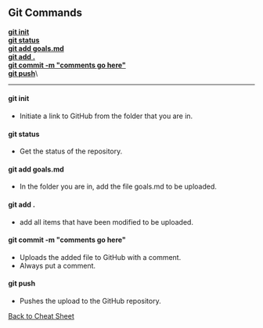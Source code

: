 ## Git Commands

**[git init](#git-init)**\
**[git status](#git-status)**\
**[git add goals.md](#git-add-goalsmd)**\
**[git add .](#git-add)**\
**[git commit -m "comments go here"](#git-commit--m-comments-go-here)**\
**[git push](#git-push)**\

***

#### git init
- Initiate a link to GitHub from the folder that you are in.

#### git status
- Get the status of the repository.

#### git add goals.md
- In the folder you are in, add the file goals.md to be uploaded.

#### git add .
- add all items that have been modified to be uploaded.

#### git commit -m "comments go here"
- Uploads the added file to GitHub with a comment.
- Always put a comment.

#### git push
- Pushes the upload to the GitHub repository.

[Back to Cheat Sheet](cheat_sheet.md)